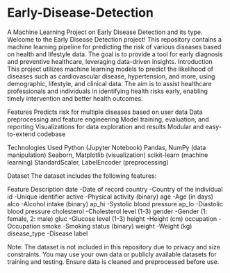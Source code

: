 # Early-Disease-Detection
A Machine Learning Project on Early Disease Detection and its type.
Welcome to the Early Disease Detection project! This repository contains a machine learning pipeline for predicting the risk of various diseases based on health and lifestyle data. The goal is to provide a tool for early diagnosis and preventive healthcare, leveraging data-driven insights.
Introduction
This project utilizes machine learning models to predict the likelihood of diseases such as cardiovascular disease, hypertension, and more, using demographic, lifestyle, and clinical data. The aim is to assist healthcare professionals and individuals in identifying health risks early, enabling timely intervention and better health outcomes.

Features
Predicts risk for multiple diseases based on user data
Data preprocessing and feature engineering
Model training, evaluation, and reporting
Visualizations for data exploration and results
Modular and easy-to-extend codebase

Technologies Used
Python (Jupyter Notebook)
Pandas, NumPy (data manipulation)
Seaborn, Matplotlib (visualization)
scikit-learn (machine learning)
StandardScaler, LabelEncoder (preprocessing)

Dataset
The dataset includes the following features:

Feature	Description
date        -Date of record
country	    -Country of the individual
id          -Unique identifier
active	    -Physical activity (binary)
age	        -Age (in days)
alco	      -Alcohol intake (binary)
ap_hi	      -Systolic blood pressure
ap_lo	      -Diastolic blood pressure
cholesterol	-Cholesterol level (1-3)
gender	    -Gender (1: female, 2: male)
gluc	      -Glucose level (1-3)
height	    -Height (cm)
occupation  -Occupation
smoke	      -Smoking status (binary)
weight	    -Weight (kg)
disease_type	-Disease label

Note: The dataset is not included in this repository due to privacy and size constraints. You may use your own data or publicly available datasets for training and testing. Ensure data is cleaned and preprocessed before use.

